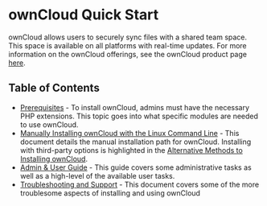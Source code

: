 # ownCloud Quick Start

ownCloud allows users to securely sync files with a shared team space. This space is available on all platforms with real-time updates. For more information on the ownCloud offerings, see the ownCloud product page [here](https://owncloud.com/product/).

## Table of Contents
- [Prerequisites](PREREQ.md) - To install ownCloud, admins must have the necessary PHP extensions. This topic goes into what specific modules are needed to use ownCloud.
- [Manually Installing ownCloud with the Linux Command Line](MANUAL-INSTALL.md) - This document details the manual installation path for ownCloud. Installing with third-party options is highlighted in the [Alternative Methods to Installing ownCloud](ALT-INSTALL.md).
- [Admin & User Guide](GUIDE.md) - This guide covers some administrative tasks as well as a high-level of the available user tasks. 
- [Troubleshooting and Support](SUPPORT.md) - This document covers some of the more troublesome aspects of installing and using ownCloud